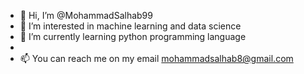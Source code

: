 - 👋 Hi, I’m @MohammadSalhab99
- 👀 I’m interested in machine learning and data science
- 🌱 I’m currently learning python programming language
-
- 📫 You can reach me on my email mohammadsalhab8@gmail.com

<!---
MohammadSalhab99/MohammadSalhab99 is a ✨ special ✨ repository because its `README.md` (this file) appears on your GitHub profile.
You can click the Preview link to take a look at your changes.
--->
